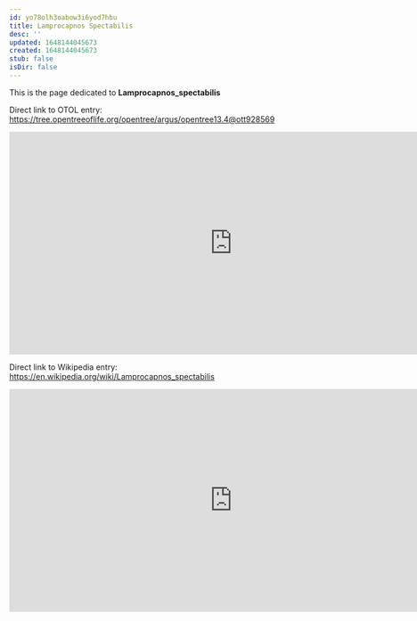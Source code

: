 ```yaml
---
id: yo78olh3oabow3i6yod7hbu
title: Lamprocapnos Spectabilis
desc: ''
updated: 1648144045673
created: 1648144045673
stub: false
isDir: false
---
```

This is the page dedicated to **Lamprocapnos_spectabilis**


Direct link to OTOL entry: https://tree.opentreeoflife.org/opentree/argus/opentree13.4@ott928569



<html>
    <body>
    <iframe src="https://tree.opentreeoflife.org/opentree/argus/opentree13.4@ott928569"
    width="800" height="400" frameborder="0" allowfullscreen> </iframe>
    </body>
</html>
    


Direct link to Wikipedia entry: https://en.wikipedia.org/wiki/Lamprocapnos_spectabilis



<html>
    <body>
    <iframe src="https://en.wikipedia.org/wiki/Lamprocapnos_spectabilis"
    width="800" height="400" frameborder="0" allowfullscreen> </iframe>
    </body>
</html>
    
